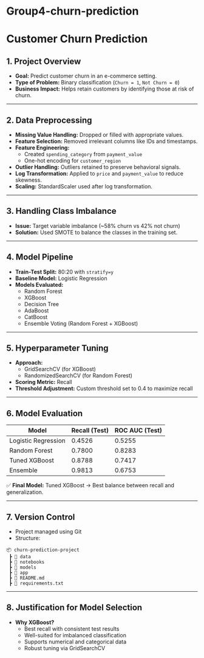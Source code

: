 # Group4-churn-prediction

#  Customer Churn Prediction

## 1. Project Overview
- **Goal:** Predict customer churn in an e-commerce setting.
- **Type of Problem:** Binary classification (`Churn = 1`, `Not Churn = 0`)
- **Business Impact:** Helps retain customers by identifying those at risk of churn.

---

## 2.  Data Preprocessing
- **Missing Value Handling:** Dropped or filled with appropriate values.
- **Feature Selection:** Removed irrelevant columns like IDs and timestamps.
- **Feature Engineering:**
  - Created `spending_category` from `payment_value`
  - One-hot encoding for `customer_region`
- **Outlier Handling:** Outliers retained to preserve behavioral signals.
- **Log Transformation:** Applied to `price` and `payment_value` to reduce skewness.
- **Scaling:** StandardScaler used after log transformation.

---

## 3. Handling Class Imbalance
- **Issue:** Target variable imbalance (~58% churn vs 42% not churn)
- **Solution:** Used SMOTE to balance the classes in the training set.

---

## 4. Model Pipeline
- **Train-Test Split:** 80:20 with `stratify=y`
- **Baseline Model:** Logistic Regression
- **Models Evaluated:**
  - Random Forest
  - XGBoost
  - Decision Tree
  - AdaBoost
  - CatBoost
  - Ensemble Voting (Random Forest + XGBoost)

---

## 5. Hyperparameter Tuning
- **Approach:**
  - GridSearchCV (for XGBoost)
  - RandomizedSearchCV (for Random Forest)
- **Scoring Metric:** Recall
- **Threshold Adjustment:** Custom threshold set to 0.4 to maximize recall

---

## 6. Model Evaluation

| Model                 | Recall (Test) | ROC AUC (Test) |
|----------------------|---------------|----------------|
| Logistic Regression  | 0.4526        | 0.5255         |
| Random Forest        | 0.7800        | 0.8283         |
| Tuned XGBoost        | 0.8788        | 0.7417         |
| Ensemble             | 0.9813        | 0.6753         |


✅ **Final Model:** Tuned XGBoost → Best balance between recall and generalization.

---

## 7. Version Control
- Project managed using Git
- Structure:
```
📦 churn-prediction-project
 ┣ 📁 data
 ┣ 📁 notebooks
 ┣ 📁 models
 ┣ 📁 app
 ┣ 📄 README.md
 ┣ 📄 requirements.txt
```

---

## 8. Justification for Model Selection
- **Why XGBoost?**
  - Best recall with consistent test results
  - Well-suited for imbalanced classification
  - Supports numerical and categorical data
  - Robust tuning via GridSearchCV
 
